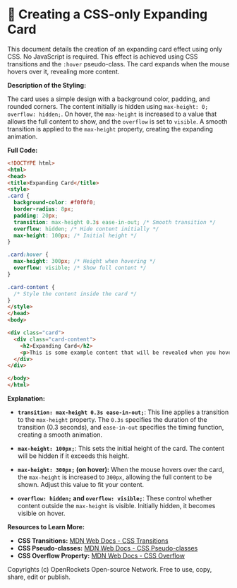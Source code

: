 # 🐞 Creating a CSS-only Expanding Card


This document details the creation of an expanding card effect using only CSS.  No JavaScript is required. This effect is achieved using CSS transitions and the `:hover` pseudo-class.  The card expands when the mouse hovers over it, revealing more content.

**Description of the Styling:**

The card uses a simple design with a background color, padding, and rounded corners. The content initially is hidden using `max-height: 0; overflow: hidden;`. On hover, the `max-height` is increased to a value that allows the full content to show, and the `overflow` is set to `visible`.  A smooth transition is applied to the `max-height` property, creating the expanding animation.

**Full Code:**

```html
<!DOCTYPE html>
<html>
<head>
<title>Expanding Card</title>
<style>
.card {
  background-color: #f0f0f0;
  border-radius: 8px;
  padding: 20px;
  transition: max-height 0.3s ease-in-out; /* Smooth transition */
  overflow: hidden; /* Hide content initially */
  max-height: 100px; /* Initial height */
}

.card:hover {
  max-height: 300px; /* Height when hovering */
  overflow: visible; /* Show full content */
}

.card-content {
  /* Style the content inside the card */
}
</style>
</head>
<body>

<div class="card">
  <div class="card-content">
    <h2>Expanding Card</h2>
    <p>This is some example content that will be revealed when you hover over the card.  You can add as much text and other elements as you need inside this card.  This is a simple demonstration of how to create an expanding card effect using only CSS.  No JavaScript is required!  Isn't that neat?</p>
  </div>
</div>

</body>
</html>
```

**Explanation:**

* **`transition: max-height 0.3s ease-in-out;`**: This line applies a transition to the `max-height` property.  The `0.3s` specifies the duration of the transition (0.3 seconds), and `ease-in-out` specifies the timing function, creating a smooth animation.

* **`max-height: 100px;`**: This sets the initial height of the card.  The content will be hidden if it exceeds this height.

* **`max-height: 300px;` (on hover):**  When the mouse hovers over the card, the `max-height` is increased to `300px`, allowing the full content to be shown. Adjust this value to fit your content.

* **`overflow: hidden;` and `overflow: visible;`**:  These control whether content outside the `max-height` is visible.  Initially hidden, it becomes visible on hover.

**Resources to Learn More:**

* **CSS Transitions:**  [MDN Web Docs - CSS Transitions](https://developer.mozilla.org/en-US/docs/Web/CSS/CSS_Transitions/Using_CSS_transitions)
* **CSS Pseudo-classes:** [MDN Web Docs - CSS Pseudo-classes](https://developer.mozilla.org/en-US/docs/Web/CSS/Pseudo-classes)
* **CSS Overflow Property:** [MDN Web Docs - CSS Overflow](https://developer.mozilla.org/en-US/docs/Web/CSS/overflow)


Copyrights (c) OpenRockets Open-source Network. Free to use, copy, share, edit or publish.

